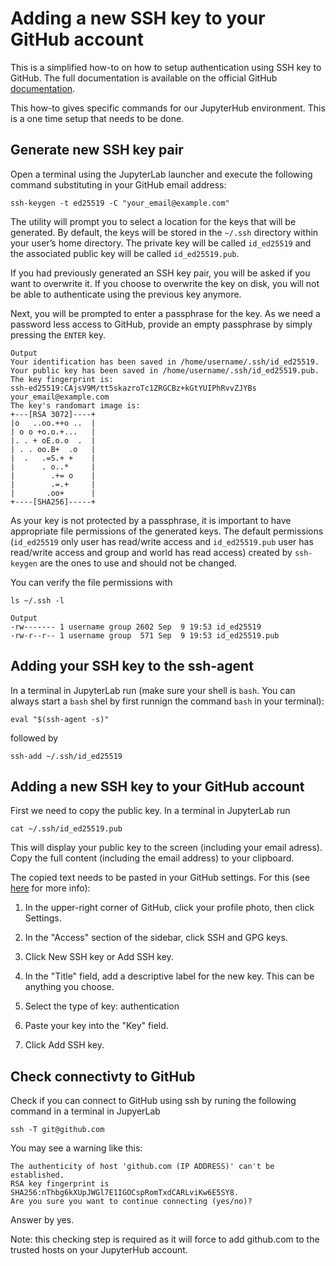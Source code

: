 # Adding a new SSH key to your GitHub account

This is a simplified how-to on how to setup authentication using SSH key to GitHub. 
The full documentation is available on the official GitHub [documentation](https://docs.github.com/en/authentication/connecting-to-github-with-ssh).

This how-to gives specific commands for our JupyterHub environment. This is a one time setup that needs to be done.

## Generate new SSH key pair
Open a terminal using the JupyterLab launcher and execute the following command substituting in your GitHub email address:
```
ssh-keygen -t ed25519 -C "your_email@example.com"
```
The utility will prompt you to select a location for the keys that will be generated. 
By default, the keys will be stored in the ```~/.ssh``` directory within your user’s home directory.
The private key will be called ```id_ed25519``` and the associated public key will be called ```id_ed25519.pub```.

If you had previously generated an SSH key pair, you will be asked if you want to overwrite it.
If you choose to overwrite the key on disk, you will not be able to authenticate using the previous key anymore.

Next, you will be prompted to enter a passphrase for the key. As we need a password less access to GitHub, provide an empty passphrase by simply pressing the ```ENTER``` key.
```
Output
Your identification has been saved in /home/username/.ssh/id_ed25519.
Your public key has been saved in /home/username/.ssh/id_ed25519.pub.
The key fingerprint is:
ssh-ed25519:CAjsV9M/tt5skazroTc1ZRGCBz+kGtYUIPhRvvZJYBs your_email@example.com
The key's randomart image is:
+---[RSA 3072]----+
|o   ..oo.++o ..  |
| o o +o.o.+...   |
|. . + oE.o.o  .  |
| . . oo.B+  .o   |
|  .   .=S.+ +    |
|      . o..*     |
|        .+= o    |
|        .=.+     |
|       .oo+      |
+----[SHA256]-----+
```

As your key is not protected by a passphrase, it is important to have appropriate file permissions of the generated keys.
The default permissions (```id_ed25519``` only user has read/write access 
and ```id_ed25519.pub``` user has read/write access and group and world has read access) 
created by ```ssh-keygen``` are the ones to use and should not be changed.

You can verify the file permissions with
```
ls ~/.ssh -l
```
```
Output
-rw------- 1 username group 2602 Sep  9 19:53 id_ed25519 
-rw-r--r-- 1 username group  571 Sep  9 19:53 id_ed25519.pub
```

## Adding your SSH key to the ssh-agent
In a terminal in JupyterLab run (make sure your shell is `bash`. You can always start a `bash` shel by first runnign the command `bash` in your terminal):
```
eval "$(ssh-agent -s)"
```
followed by
```
ssh-add ~/.ssh/id_ed25519
```

## Adding a new SSH key to your GitHub account
First we need to copy the public key. In a terminal in JupyterLab run
```
cat ~/.ssh/id_ed25519.pub
```
This will display your public key to the screen (including your email adress). Copy the full content (including the email address) to your clipboard.

The copied text needs to be pasted in your GitHub settings. For this (see [here](https://docs.github.com/en/authentication/connecting-to-github-with-ssh/adding-a-new-ssh-key-to-your-github-account) for more info):

1. In the upper-right corner of GitHub, click your profile photo, then click Settings.

2. In the "Access" section of the sidebar, click SSH and GPG keys.

3. Click New SSH key or Add SSH key.

4. In the "Title" field, add a descriptive label for the new key. This can be anything you choose.

5. Select the type of key: authentication

6. Paste your key into the "Key" field.

7. Click Add SSH key. 

## Check connectivty to GitHub
Check if you can connect to GitHub using ssh by runing the following command in a terminal in JupyerLab
```
ssh -T git@github.com
```
You may see a warning like this:
```
The authenticity of host 'github.com (IP ADDRESS)' can't be established.
RSA key fingerprint is SHA256:nThbg6kXUpJWGl7E1IGOCspRomTxdCARLviKw6E5SY8.
Are you sure you want to continue connecting (yes/no)?
```
Answer by yes.

Note: this checking step is required as it will force to add github.com to the trusted hosts on your JupyterHub account.
